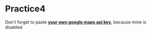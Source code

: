 # Practice4
Don't forget to paste [**your own google maps api key**](https://console.cloud.google.com/google/maps-apis/credentials), because mine is disabled
